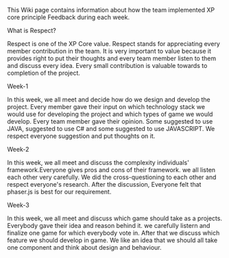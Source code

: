 This Wiki page contains information about how the team implemented XP core principle Feedback during each week.

What is Respect?

Respect is one of the XP Core value. Respect stands for appreciating every member contribution in the team. It is very important to value because it provides right to put their thoughts and every team member listen to them and discuss every idea. Every small contribution is valuable towards to completion of the project.

Week-1

In this week, we all meet and decide how do we design and develop the project. Every member gave their input on which technology stack we would use for developing the project and which types of game we would develop. Every team member gave their opinion. Some suggested to use JAVA, suggested to use C# and some suggested to use JAVASCRIPT. We respect everyone suggestion and put thoughts on it.

Week-2

In this week, we all meet and discuss the complexity individuals' framework.Everyone gives pros and cons of their framework. we all listen each other very carefully. We did the cross-questioning to each other and respect everyone's research. After the discussion, Everyone felt that phaser.js is best for our requirement.

Week-3

In this week, we all meet and discuss which game should take as a projects. Everybody gave their idea and reason behind it. we carefully listern and finalize one game for which everybody vote in. After that we discuss which feature we should develop in game. We like an idea that we should all take one component and think about design and behaviour.
